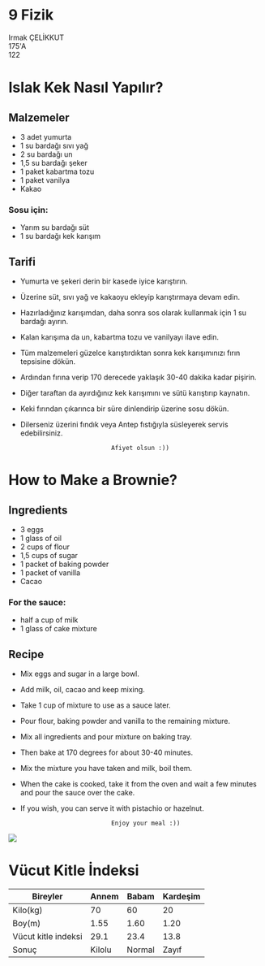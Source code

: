 # 9 Fizik
Irmak ÇELİKKUT  
175'A   
122
# Islak Kek Nasıl Yapılır?
## Malzemeler
+ 3 adet yumurta
+ 1 su bardağı sıvı yağ
+ 2 su bardağı un
+ 1,5 su bardağı şeker
+ 1 paket kabartma tozu
+ 1 paket vanilya
+ Kakao
### Sosu için:
+ Yarım su bardağı süt
+ 1 su bardağı kek karışım
## Tarifi
+ Yumurta ve şekeri derin bir kasede iyice karıştırın.
+ Üzerine süt, sıvı yağ ve kakaoyu ekleyip karıştırmaya devam edin.
+ Hazırladığınız karışımdan, daha sonra sos olarak kullanmak için 1 su bardağı ayırın.
+ Kalan karışıma da un, kabartma tozu ve vanilyayı ilave edin.
+ Tüm malzemeleri güzelce karıştırdıktan sonra kek karışımınızı fırın tepsisine dökün.
+ Ardından fırına verip 170 derecede yaklaşık 30-40 dakika kadar pişirin.
+ Diğer taraftan da ayırdığınız kek karışımını ve sütü karıştırıp kaynatın.
+ Keki fırından çıkarınca bir süre dinlendirip üzerine sosu dökün.
+ Dilerseniz üzerini fındık veya Antep fıstığıyla süsleyerek servis edebilirsiniz.
 
                               Afiyet olsun :))
# How to Make a Brownie?
## Ingredients
+ 3 eggs
+ 1 glass of oil
+ 2 cups of flour
+ 1,5 cups of sugar
+ 1 packet of baking powder
+ 1 packet of vanilla
+ Cacao
### For the sauce:
+ half a cup of milk
+ 1 glass of cake mixture
## Recipe
+ Mix eggs and sugar in a large bowl.
+ Add milk, oil, cacao and keep mixing.
+ Take 1 cup of mixture to use as a sauce later.
+ Pour flour, baking powder and vanilla to the remaining mixture.
+ Mix all ingredients and pour mixture on baking tray.
+ Then bake at 170 degrees for about 30-40 minutes.
+ Mix the mixture you have taken and milk, boil them.
+ When the cake is cooked, take it from the oven and wait a few minutes and pour the sauce over the cake.
+ If you wish, you can serve it with pistachio or hazelnut.

                               Enjoy your meal :)) 
![](https://www.google.com/search?q=%C4%B1slak+kek&sxsrf=ALeKk01NIsbWH7eAaMllyVsPG-pLRBU1Qg:1586082523374&source=lnms&tbm=isch&sa=X&ved=2ahUKEwjKjY_ridHoAhWn0KYKHWDoC4IQ_AUoAnoECAwQBA&biw=1366&bih=625#imgrc=y2uQ3fyUIeSHxM)
# Vücut Kitle İndeksi
| Bireyler            | Annem  | Babam  | Kardeşim |
|---------------------|--------|--------|----------|
| Kilo(kg)            | 70     | 60     | 20       |
| Boy(m)              | 1.55   | 1.60   | 1.20     |
| Vücut kitle indeksi | 29.1   | 23.4   | 13.8     |
| Sonuç               | Kilolu | Normal | Zayıf    |
